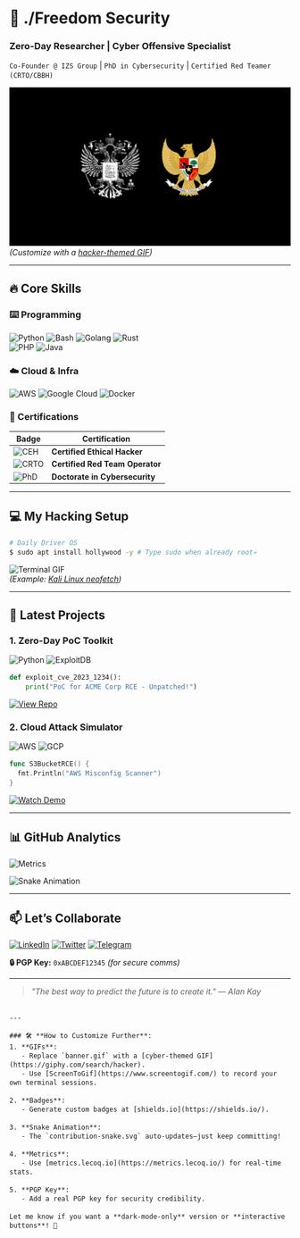 
# 🚀 ./Freedom Security 
### **Zero-Day Researcher | Cyber Offensive Specialist**  
`Co-Founder @ IZS Group` | `PhD in Cybersecurity` | `Certified Red Teamer (CRTO/CBBH)`  

![Banner](./j.jpg)
*(Customize with a [hacker-themed GIF](https://giphy.com/search/cyber-security))*

---

## **🔥 Core Skills**  
### **⌨️ Programming**  
![Python](https://img.shields.io/badge/Python-3776AB?style=for-the-badge&logo=python&logoColor=white)
![Bash](https://img.shields.io/badge/Bash-4EAA25?style=for-the-badge&logo=gnu-bash&logoColor=white)
![Golang](https://img.shields.io/badge/Go-00ADD8?style=for-the-badge&logo=go&logoColor=white)
![Rust](https://img.shields.io/badge/Rust-000000?style=for-the-badge&logo=rust&logoColor=white)  
![PHP](https://img.shields.io/badge/PHP-777BB4?logo=php&logoColor=white)
![Java](https://img.shields.io/badge/Java-ED8B00?style=for-the-badge&logo=openjdk&logoColor=white)


### **☁️ Cloud & Infra**  
![AWS](https://img.shields.io/badge/AWS-232F3E?style=for-the-badge&logo=amazon-aws)
![Google Cloud](https://img.shields.io/badge/Google_Cloud-4285F4?style=for-the-badge&logo=google-cloud)
![Docker](https://img.shields.io/badge/Docker-2496ED?style=for-the-badge&logo=docker&logoColor=white)

### **🔐 Certifications**  
| Badge | Certification |
|-------|--------------|
| ![CEH](https://img.shields.io/badge/CEH-Certified-blue) | **Certified Ethical Hacker** |
| ![CRTO](https://img.shields.io/badge/CRTO-Expert-red) | **Certified Red Team Operator** |
| ![PhD](https://img.shields.io/badge/PhD-Research-purple) | **Doctorate in Cybersecurity** |

---

## **💻 My Hacking Setup**  
```bash
# Daily Driver OS
$ sudo apt install hollywood -y # Type sudo when already root💀
```
![Terminal GIF](https://github.com/YourUsername/YourUsername/blob/main/assets/terminal.gif?raw=true)  
*(Example: [Kali Linux neofetch](https://giphy.com/search/terminal))*

---

## **📜 Latest Projects**  
### **1. Zero-Day PoC Toolkit**  
![Python](https://img.shields.io/badge/-Python-yellow?logo=python) ![ExploitDB](https://img.shields.io/badge/-ExploitDB-red)  
```python
def exploit_cve_2023_1234():
    print("PoC for ACME Corp RCE - Unpatched!")
```
[![View Repo](https://img.shields.io/badge/VIEW_REPO-black?style=for-the-badge&logo=github)](https://github.com/yourrepo)  

### **2. Cloud Attack Simulator**  
![AWS](https://img.shields.io/badge/-AWS-orange) ![GCP](https://img.shields.io/badge/-Google_Cloud-blue)  
```go
func S3BucketRCE() {
  fmt.Println("AWS Misconfig Scanner")
}
```
[![Watch Demo](https://img.shields.io/badge/WATCH_DEMO-FF0000?style=for-the-badge&logo=youtube)](https://youtube.com/yourdemo)  

---

## **📊 GitHub Analytics**  
![Metrics](https://metrics.lecoq.io/YourUsername?template=terminal&base=header%2C%20activity%2C%20community%2C%20repositories%2C%20metadata&base.indepth=false&base.hireable=false&base.skip=false&config.timezone=Asia%2FJakarta)  

![Snake Animation](https://github.com/YourUsername/YourUsername/blob/output/github-contribution-grid-snake.svg)  

---

## **📫 Let’s Collaborate**  
[![LinkedIn](https://img.shields.io/badge/LinkedIn-0077B5?style=for-the-badge&logo=linkedin)](https://linkedin.com/in/yourprofile)
[![Twitter](https://img.shields.io/badge/Twitter-1DA1F2?style=for-the-badge&logo=twitter)](https://twitter.com/yourhandle)
[![Telegram](https://img.shields.io/badge/Telegram-2CA5E0?style=for-the-badge&logo=telegram)](https://t.me/yourhandle)  

**🔒 PGP Key:** `0xABCDEF12345` *(for secure comms)*  

---

> *"The best way to predict the future is to create it." — Alan Kay*  
``` 

---

### 🛠️ **How to Customize Further**:
1. **GIFs**:  
   - Replace `banner.gif` with a [cyber-themed GIF](https://giphy.com/search/hacker).  
   - Use [ScreenToGif](https://www.screentogif.com/) to record your own terminal sessions.  

2. **Badges**:  
   - Generate custom badges at [shields.io](https://shields.io/).  

3. **Snake Animation**:  
   - The `contribution-snake.svg` auto-updates—just keep committing!  

4. **Metrics**:  
   - Use [metrics.lecoq.io](https://metrics.lecoq.io/) for real-time stats.  

5. **PGP Key**:  
   - Add a real PGP key for security credibility.  

Let me know if you want a **dark-mode-only** version or **interactive buttons**! 🎨